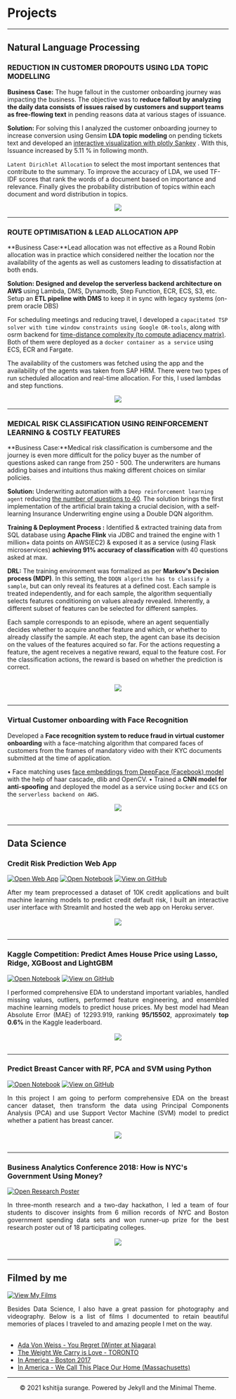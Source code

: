 # Projects
---
## Natural Language Processing

### REDUCTION IN CUSTOMER DROPOUTS USING LDA TOPIC MODELLING

<!-- My complete implementation of assignments and projects in [***CS224n: Natural Language Processing with Deep Learning***](http://web.stanford.edu/class/cs224n/) by Stanford (Winter, 2019).

[![View on GitHub](https://img.shields.io/badge/GitHub-View_on_GitHub-blue?logo=GitHub)](https://github.com/chriskhanhtran/CS224n-NLP-Solutions/tree/master/assignments/) -->

**Business Case:** The huge fallout in the customer onboarding journey was impacting the business. The objective was to <b>reduce fallout by analyzing the daily data consists of issues raised by customers and support teams as free-flowing text</b> in pending reasons data at various stages of issuance. 
<!-- ([GitHub](https://github.com/chriskhanhtran/CS224n-NLP-Solutions/tree/master/assignments/)). -->

**Solution:** For solving this I analyzed the customer onboarding journey to increase conversion using Gensim <b> LDA topic modeling</b>  on pending tickets text and developed  an <u> interactive visualization with plotly Sankey</u> . With this, Issuance increased by 5.11 % in following month. 

`Latent Dirichlet Allocation` to select the most important sentences that contribute to the summary. To improve the accuracy of LDA, we used TF-IDF scores that rank the words of a document based on importance and relevance.
Finally gives the probability distribution of topics within each document and word distribution in topics.

<center><img src="images/nlp.png"/></center>

---
### ROUTE OPTIMISATION & LEAD ALLOCATION APP

<!-- 
[![Run in Google Colab](https://img.shields.io/badge/Colab-Run_in_Google_Colab-blue?logo=Google&logoColor=FDBA18)](https://colab.research.google.com/drive/1f32gj5IYIyFipoINiC8P3DvKat-WWLUK) -->

**Business Case:**Lead allocation was not effective as a Round Robin allocation was in practice which considered neither the location nor the availability of the agents as well as customers leading to dissatisfaction at both ends.

**Solution:** <b>Designed and develop the serverless backend architecture on AWS </b> using Lambda, DMS, Dynamodb, Step Function, ECR, ECS, S3, etc. Setup an <b>ETL pipeline with DMS</b> to keep it in sync with legacy systems (on-prem oracle DBS)

For scheduling meetings and reducing travel, I developed a `capacitated TSP solver with time window constraints using Google OR-tools`, along with osrm backend for <u>time-distance complexity (to compute adjacency matrix)</u>. Both of them were deployed as a `docker container as a service` using ECS, ECR and Fargate.

The availability of the customers was fetched using the app and the availability of the agents was taken from SAP HRM. There were two types of run scheduled allocation and real-time allocation. For this, I used lambdas and step functions. 

<center><img src="images/BERT-classification.png"/></center>

---
### MEDICAL RISK CLASSIFICATION USING REINFORCEMENT LEARNING & COSTLY FEATURES

<!-- [![Open Notebook](https://img.shields.io/badge/Jupyter-Open_Notebook-blue?logo=Jupyter)](projects/detect-food-trends-facebook.html)
[![View on GitHub](https://img.shields.io/badge/GitHub-View_on_GitHub-blue?logo=GitHub)](https://github.com/chriskhanhtran/facebook-detect-food-trends) -->

**Business Case:**Medical risk classification is cumbersome and the journey is even more difficult for the policy buyer as the number of questions asked can range from 250 - 500. The underwriters are humans adding baises and intuitions thus making different choices on similar policies.

**Solution:** Underwriting automation with a `Deep reinforcement learning agent` reducing <u>the number of questions to 40</u>. The solution brings the first implementation of the artificial brain taking a crucial decision, with a self-learning Insurance Underwriting engine using a Double DQN algorithm.

**Training & Deployment Process :**
Identified & extracted training data from SQL database using <b>Apache Flink</b> via JDBC and trained the engine with 1 million+ data points on AWS(EC2) & exposed it as a service (using Flask microservices) <b>achieving 91% accuracy of classification</b> with 40 questions asked at max.

**DRL:**
The training environment was formalized as per <b>Markov's Decision process (MDP)</b>. In this setting, the `DDQN algorithm has to classify a sample`, but can only reveal its features at a defined cost. Each sample is treated independently, and for each sample, the algorithm sequentially selects features conditioning on values already revealed. Inherently, a different subset of features can be selected for different samples.

Each sample corresponds to an episode, where an agent sequentially decides whether to acquire another feature and which, or whether to already classify the sample. At each step, the agent can base its decision on the values of the features acquired so far. For the actions requesting a feature, the agent receives a negative reward, equal to the feature cost. For the classification actions, the reward is based on whether the prediction is correct.


<br>
<center><img src="images/fb-food-trends.png"></center>
<br>

---
### Virtual Customer onboarding with Face Recognition

Developed a <b>Face recognition system to reduce fraud in virtual customer onboarding</b> with a face-matching algorithm that compared faces of customers from the frames of mandatory video with their KYC documents submitted at the time of application.

• Face matching uses <u>face embeddings from DeepFace (Facebook) model</u> with the help of haar cascade, dlib and OpenCV.
• Trained a <b>CNN model for anti-spoofing</b> and deployed the model as a service using `Docker` and `ECS` on the `serverless backend on AWS`.
<br>
<center><img src="images/detect-spam-nlp.png"/></center>
<br>

---
## Data Science

### Credit Risk Prediction Web App

[![Open Web App](https://img.shields.io/badge/Heroku-Open_Web_App-blue?logo=Heroku)](http://credit-risk.herokuapp.com/)
[![Open Notebook](https://img.shields.io/badge/Jupyter-Open_Notebook-blue?logo=Jupyter)](https://github.com/chriskhanhtran/credit-risk-prediction/blob/master/documents/Notebook.ipynb)
[![View on GitHub](https://img.shields.io/badge/GitHub-View_on_GitHub-blue?logo=GitHub)](https://github.com/chriskhanhtran/credit-risk-prediction)

<div style="text-align: justify">After my team preprocessed a dataset of 10K credit applications and built machine learning models to predict credit default risk, I built an interactive user interface with Streamlit and hosted the web app on Heroku server.</div>
<br>
<center><img src="images/credit-risk-webapp.png"/></center>
<br>

---
### Kaggle Competition: Predict Ames House Price using Lasso, Ridge, XGBoost and LightGBM

[![Open Notebook](https://img.shields.io/badge/Jupyter-Open_Notebook-blue?logo=Jupyter)](projects/ames-house-price.html)
[![View on GitHub](https://img.shields.io/badge/GitHub-View_on_GitHub-blue?logo=GitHub)](https://github.com/chriskhanhtran/kaggle-house-price/blob/master/ames-house-price.ipynb)

<div style="text-align: justify">I performed comprehensive EDA to understand important variables, handled missing values, outliers, performed feature engineering, and ensembled machine learning models to predict house prices. My best model had Mean Absolute Error (MAE) of 12293.919, ranking <b>95/15502</b>, approximately <b>top 0.6%</b> in the Kaggle leaderboard.</div>
<br>
<center><img src="images/ames-house-price.jpg"/></center>
<br>

---
### Predict Breast Cancer with RF, PCA and SVM using Python

[![Open Notebook](https://img.shields.io/badge/Jupyter-Open_Notebook-blue?logo=Jupyter)](projects/breast-cancer.html)
[![View on GitHub](https://img.shields.io/badge/GitHub-View_on_GitHub-blue?logo=GitHub)](https://github.com/chriskhanhtran/predict-breast-cancer-with-rf-pca-svm/blob/master/breast-cancer.ipynb)

<div style="text-align: justify">In this project I am going to perform comprehensive EDA on the breast cancer dataset, then transform the data using Principal Components Analysis (PCA) and use Support Vector Machine (SVM) model to predict whether a patient has breast cancer.</div>
<br>
<center><img src="images/breast-cancer.png"/></center>
<br>

---
### Business Analytics Conference 2018: How is NYC's Government Using Money?

[![Open Research Poster](https://img.shields.io/badge/PDF-Open_Research_Poster-blue?logo=adobe-acrobat-reader&logoColor=white)](pdf/bac2018.pdf)

<div style="text-align: justify">In three-month research and a two-day hackathon, I led a team of four students to discover insights from 6 million records of NYC and Boston government spending data sets and won runner-up prize for the best research poster out of 18 participating colleges.</div>
<br>
<center><img src="images/bac2018.JPG"/></center>
<br>

---
## Filmed by me

[![View My Films](https://img.shields.io/badge/YouTube-View_My_Films-grey?logo=youtube&labelColor=FF0000)](https://www.youtube.com/watch?v=vfZwdEWgUPE)

<div style="text-align: justify">Besides Data Science, I also have a great passion for photography and videography. Below is a list of films I documented to retain beautiful memories of places I traveled to and amazing people I met on the way.</div>
<br>

- [Ada Von Weiss - You Regret (Winter at Niagara)](https://www.youtube.com/watch?v=-5esqvmPnHI)
- [The Weight We Carry is Love - TORONTO](https://www.youtube.com/watch?v=vfZwdEWgUPE)
- [In America - Boston 2017](https://www.youtube.com/watch?v=YdXufiebgyc)
- [In America - We Call This Place Our Home (Massachusetts)](https://www.youtube.com/watch?v=jzfcM_iO0FU)

---
<center>© 2021 kshitija surange. Powered by Jekyll and the Minimal Theme.</center>
